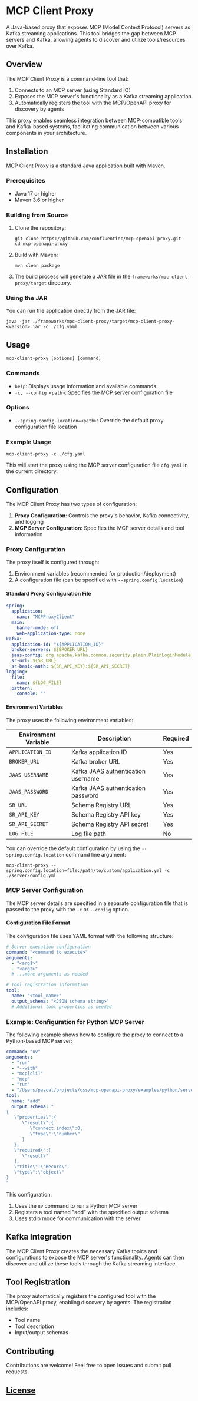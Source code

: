 # MCP Client Proxy

A Java-based proxy that exposes MCP (Model Context Protocol) servers as Kafka streaming applications. This tool bridges
the gap between MCP servers and Kafka, allowing agents to discover and utilize tools/resources over Kafka.

## Overview

The MCP Client Proxy is a command-line tool that:

1. Connects to an MCP server (using Standard IO)
2. Exposes the MCP server's functionality as a Kafka streaming application
3. Automatically registers the tool with the MCP/OpenAPI proxy for discovery by agents

This proxy enables seamless integration between MCP-compatible tools and Kafka-based systems, facilitating communication
between various components in your architecture.

## Installation

MCP Client Proxy is a standard Java application built with Maven.

### Prerequisites

- Java 17 or higher
- Maven 3.6 or higher

### Building from Source

1. Clone the repository:
   ```
   git clone https://github.com/confluentinc/mcp-openapi-proxy.git
   cd mcp-openapi-proxy
   ```

2. Build with Maven:
   ```
   mvn clean package
   ```

3. The build process will generate a JAR file in the `frameworks/mpc-client-proxy/target` directory.

### Using the JAR

You can run the application directly from the JAR file:

```
java -jar ./frameworks/mpc-client-proxy/target/mcp-client-proxy-<version>.jar -c ./cfg.yaml
```

## Usage

```
mcp-client-proxy [options] [command]
```

### Commands

- `help`: Displays usage information and available commands
- `-c, --config <path>`: Specifies the MCP server configuration file

### Options

- `--spring.config.location=<path>`: Override the default proxy configuration file location

### Example Usage

```
mcp-client-proxy -c ./cfg.yaml
```

This will start the proxy using the MCP server configuration file `cfg.yaml` in the current directory.

## Configuration

The MCP Client Proxy has two types of configuration:

1. **Proxy Configuration**: Controls the proxy's behavior, Kafka connectivity, and logging
2. **MCP Server Configuration**: Specifies the MCP server details and tool information

### Proxy Configuration

The proxy itself is configured through:

1. Environment variables (recommended for production/deployment)
2. A configuration file (can be specified with `--spring.config.location`)

#### Standard Proxy Configuration File

```yaml
spring:
  application:
    name: "MCPProxyClient"
  main:
    banner-mode: off
    web-application-type: none
kafka:
  application-id: "${APPLICATION_ID}"
  broker-servers: ${BROKER_URL}
  jaas-config: org.apache.kafka.common.security.plain.PlainLoginModule required username="${JAAS_USERNAME}" password="${JAAS_PASSWORD}";
  sr-url: ${SR_URL}
  sr-basic-auth: ${SR_API_KEY}:${SR_API_SECRET}
logging:
  file:
    name: ${LOG_FILE}
  pattern:
    console: ""
```

#### Environment Variables

The proxy uses the following environment variables:

| Environment Variable | Description                        | Required |
|----------------------|------------------------------------|----------|
| `APPLICATION_ID`     | Kafka application ID               | Yes      |
| `BROKER_URL`         | Kafka broker URL                   | Yes      |
| `JAAS_USERNAME`      | Kafka JAAS authentication username | Yes      |
| `JAAS_PASSWORD`      | Kafka JAAS authentication password | Yes      |
| `SR_URL`             | Schema Registry URL                | Yes      |
| `SR_API_KEY`         | Schema Registry API key            | Yes      |
| `SR_API_SECRET`      | Schema Registry API secret         | Yes      |
| `LOG_FILE`           | Log file path                      | No       |

You can override the default configuration by using the `--spring.config.location` command line argument:

```
mcp-client-proxy --spring.config.location=file:/path/to/custom/application.yml -c ./server-config.yml
```

### MCP Server Configuration

The MCP server details are specified in a separate configuration file that is passed to the proxy with the `-c` or
`--config` option.

#### Configuration File Format

The configuration file uses YAML format with the following structure:

```yaml
# Server execution configuration
command: "<command to execute>"
arguments:
  - "<arg1>"
  - "<arg2>"
  # ...more arguments as needed

# Tool registration information
tool:
  name: "<tool_name>"
  output_schema: "<JSON schema string>"
  # Additional tool properties as needed
```

### Example: Configuration for Python MCP Server

The following example shows how to configure the proxy to connect to a Python-based MCP server:

```yaml
command: "uv"
arguments:
  - "run"
  - "--with"
  - "mcp[cli]"
  - "mcp"
  - "run"
  - "/Users/pascal/projects/oss/mcp-openapi-proxy/examples/python/server.py"
tool:
  name: "add"
  output_schema: "
{
   \"properties\":{
      \"result\":{
         \"connect.index\":0,
         \"type\":\"number\"
      }
   },
   \"required\":[
      \"result\"
   ],
   \"title\":\"Record\",
   \"type\":\"object\"
}
"
```

This configuration:

1. Uses the `uv` command to run a Python MCP server
2. Registers a tool named "add" with the specified output schema
3. Uses stdio mode for communication with the server

## Kafka Integration

The MCP Client Proxy creates the necessary Kafka topics and configurations to expose the MCP server's functionality.
Agents can then discover and utilize these tools through the Kafka streaming interface.

## Tool Registration

The proxy automatically registers the configured tool with the MCP/OpenAPI proxy, enabling discovery by agents. The
registration includes:

- Tool name
- Tool description
- Input/output schemas

## Contributing

Contributions are welcome! Feel free to open issues and submit pull requests.

## [License](LICENSE)